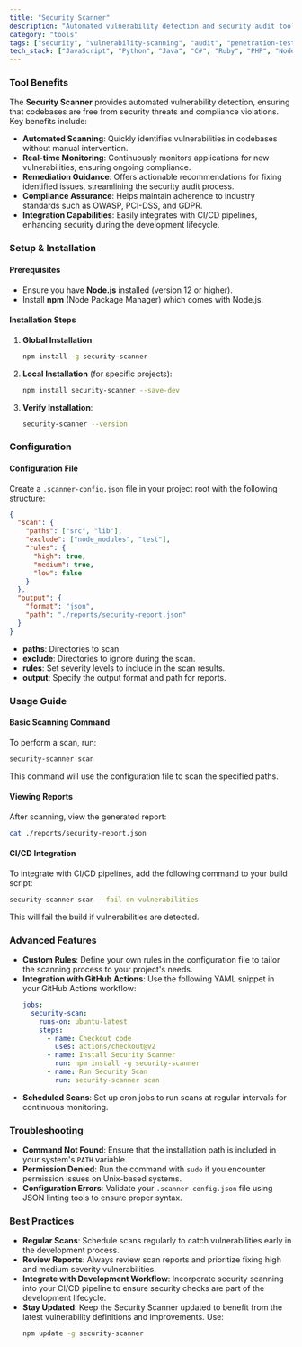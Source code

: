 ```yaml
---
title: "Security Scanner"
description: "Automated vulnerability detection and security audit tool for codebases, providing real-time monitoring and remediation guidance to ensure compliance with industry security standards."
category: "tools"
tags: ["security", "vulnerability-scanning", "audit", "penetration-testing", "compliance", "safety", "automation", "real-time-monitoring"]
tech_stack: ["JavaScript", "Python", "Java", "C#", "Ruby", "PHP", "Node.js", "Docker", "Kubernetes"]
---
```


### Tool Benefits
The **Security Scanner** provides automated vulnerability detection, ensuring that codebases are free from security threats and compliance violations. Key benefits include:
- **Automated Scanning**: Quickly identifies vulnerabilities in codebases without manual intervention.
- **Real-time Monitoring**: Continuously monitors applications for new vulnerabilities, ensuring ongoing compliance.
- **Remediation Guidance**: Offers actionable recommendations for fixing identified issues, streamlining the security audit process.
- **Compliance Assurance**: Helps maintain adherence to industry standards such as OWASP, PCI-DSS, and GDPR.
- **Integration Capabilities**: Easily integrates with CI/CD pipelines, enhancing security during the development lifecycle.

### Setup & Installation
#### Prerequisites
- Ensure you have **Node.js** installed (version 12 or higher).
- Install **npm** (Node Package Manager) which comes with Node.js.

#### Installation Steps
1. **Global Installation**:
   ```bash
   npm install -g security-scanner
   ```
2. **Local Installation** (for specific projects):
   ```bash
   npm install security-scanner --save-dev
   ```

3. **Verify Installation**:
   ```bash
   security-scanner --version
   ```

### Configuration
#### Configuration File
Create a `.scanner-config.json` file in your project root with the following structure:
```json
{
  "scan": {
    "paths": ["src", "lib"],
    "exclude": ["node_modules", "test"],
    "rules": {
      "high": true,
      "medium": true,
      "low": false
    }
  },
  "output": {
    "format": "json",
    "path": "./reports/security-report.json"
  }
}
```
- **paths**: Directories to scan.
- **exclude**: Directories to ignore during the scan.
- **rules**: Set severity levels to include in the scan results.
- **output**: Specify the output format and path for reports.

### Usage Guide
#### Basic Scanning Command
To perform a scan, run:
```bash
security-scanner scan
```
This command will use the configuration file to scan the specified paths.

#### Viewing Reports
After scanning, view the generated report:
```bash
cat ./reports/security-report.json
```

#### CI/CD Integration
To integrate with CI/CD pipelines, add the following command to your build script:
```bash
security-scanner scan --fail-on-vulnerabilities
```
This will fail the build if vulnerabilities are detected.

### Advanced Features
- **Custom Rules**: Define your own rules in the configuration file to tailor the scanning process to your project's needs.
- **Integration with GitHub Actions**: Use the following YAML snippet in your GitHub Actions workflow:
  ```yaml
  jobs:
    security-scan:
      runs-on: ubuntu-latest
      steps:
        - name: Checkout code
          uses: actions/checkout@v2
        - name: Install Security Scanner
          run: npm install -g security-scanner
        - name: Run Security Scan
          run: security-scanner scan
  ```
- **Scheduled Scans**: Set up cron jobs to run scans at regular intervals for continuous monitoring.

### Troubleshooting
- **Command Not Found**: Ensure that the installation path is included in your system's `PATH` variable.
- **Permission Denied**: Run the command with `sudo` if you encounter permission issues on Unix-based systems.
- **Configuration Errors**: Validate your `.scanner-config.json` file using JSON linting tools to ensure proper syntax.

### Best Practices
- **Regular Scans**: Schedule scans regularly to catch vulnerabilities early in the development process.
- **Review Reports**: Always review scan reports and prioritize fixing high and medium severity vulnerabilities.
- **Integrate with Development Workflow**: Incorporate security scanning into your CI/CD pipeline to ensure security checks are part of the development lifecycle.
- **Stay Updated**: Keep the Security Scanner updated to benefit from the latest vulnerability definitions and improvements. Use:
  ```bash
  npm update -g security-scanner
  ```